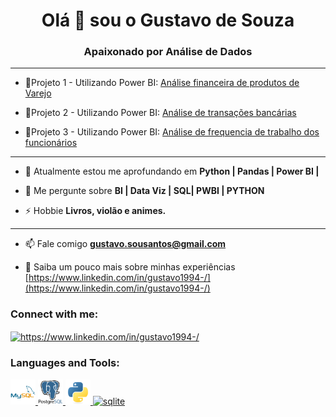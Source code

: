 <h1 align="center">Olá 👋 sou o Gustavo de Souza </h1>
<h3 align="center">Apaixonado por Análise de Dados</h3>

_________________________________________________________________________________________________________________________

- 🔭Projeto 1 - Utilizando Power BI: [Análise financeira de produtos de Varejo](https://app.powerbi.com/view?r=eyJrIjoiNWQxZDhhN2UtMTFjNC00NmU0LWIzNjItZGZlZjI3ZmNmZDAxIiwidCI6IjJmNjhhNWMxLTg0NTUtNDQ0ZS05N2ZjLWFlY2ExY2I5MTJhNiJ9)

- 🔭Projeto 2 - Utilizando Power BI: [Análise de transações bancárias](https://app.powerbi.com/view?r=eyJrIjoiMzNjNjIzMDQtMzcxNS00MjgyLTkzNzAtZmEzNzlmOGZjYmYxIiwidCI6IjJmNjhhNWMxLTg0NTUtNDQ0ZS05N2ZjLWFlY2ExY2I5MTJhNiJ9)

- 🔭Projeto 3 - Utilizando Power BI: [Análise de frequencia de trabalho dos funcionários](https://app.powerbi.com/view?r=eyJrIjoiOTczNDkwYzktOTI3My00NWVmLTk1NDYtNGFiNjJkMTgzYTA4IiwidCI6IjJmNjhhNWMxLTg0NTUtNDQ0ZS05N2ZjLWFlY2ExY2I5MTJhNiJ9)

_________________________________________________________________________________________________________________________

- 🌱 Atualmente estou me aprofundando em  **Python | Pandas | Power BI |**
  
- 💬 Me pergunte sobre **BI | Data Viz | SQL| PWBI | PYTHON**

- ⚡ Hobbie **Livros, violão e animes.**

_________________________________________________________________________________________________________________________

- 📫 Fale comigo **gustavo.sousantos@gmail.com**

- 📄 Saiba um pouco mais sobre minhas experiências [https://www.linkedin.com/in/gustavo1994-/](https://www.linkedin.com/in/gustavo1994-/)



<h3 align="left">Connect with me:</h3>
<p align="left">
<a href="https://linkedin.com/in/https://www.linkedin.com/in/gustavo1994-/" target="blank"><img align="center" src="https://raw.githubusercontent.com/rahuldkjain/github-profile-readme-generator/master/src/images/icons/Social/linked-in-alt.svg" alt="https://www.linkedin.com/in/gustavo1994-/" height="30" width="40" /></a>
</p>

<h3 align="left">Languages and Tools:</h3>
<p align="left"> <a href="https://www.mysql.com/" target="_blank" rel="noreferrer"> <img src="https://raw.githubusercontent.com/devicons/devicon/master/icons/mysql/mysql-original-wordmark.svg" alt="mysql" width="40" height="40"/> </a> <a href="https://www.postgresql.org" target="_blank" rel="noreferrer"> <img src="https://raw.githubusercontent.com/devicons/devicon/master/icons/postgresql/postgresql-original-wordmark.svg" alt="postgresql" width="40" height="40"/> </a> <a href="https://www.python.org" target="_blank" rel="noreferrer"> <img src="https://raw.githubusercontent.com/devicons/devicon/master/icons/python/python-original.svg" alt="python" width="40" height="40"/> </a> <a href="https://www.sqlite.org/" target="_blank" rel="noreferrer"> <img src="https://www.vectorlogo.zone/logos/sqlite/sqlite-icon.svg" alt="sqlite" width="40" height="40"/> </a> </p>
